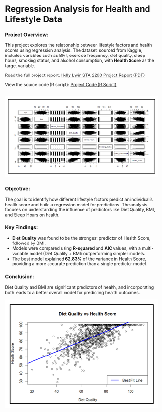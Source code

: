 # Regression Analysis for Health and Lifestyle Data

### **Project Overview:**

This project explores the relationship between lifestyle factors and health scores using regression analysis. The dataset, sourced from Kaggle, includes variables such as BMI, exercise frequency, diet quality, sleep hours, smoking status, and alcohol consumption, with **Health Score** as the target variable.

Read the full project report: [Kelly Lwin STA 2260 Project Report (PDF)](KellyLwin_Fall2024_STA2260_Project/Kelly%20Lwin%20STA%202260%20Project%20Report.pdf)

View the source code (R script): [Project Code (R Script)](KellyLwin_Fall2024_STA2260_Project/KellyLwin_STA2260_Project.R)

![Regression Analysis Visualization](KellyLwin_Fall2024_STA2260_Project/Visuals/Screenshot%202025-07-26%20001505.png)
---

### **Objective:**

The goal is to identify how different lifestyle factors predict an individual’s health score and build a regression model for predictions. The analysis focuses on understanding the influence of predictors like Diet Quality, BMI, and Sleep Hours on health.

### **Key Findings:**

* **Diet Quality** was found to be the strongest predictor of Health Score, followed by BMI.
* Models were compared using **R-squared** and **AIC** values, with a multi-variable model (Diet Quality + BMI) outperforming simpler models.
* The best model explained **62.83%** of the variance in Health Score, providing a more accurate prediction than a single predictor model.

### **Conclusion:**

Diet Quality and BMI are significant predictors of health, and incorporating both leads to a better overall model for predicting health outcomes.

![Additional Regression Visualization](KellyLwin_Fall2024_STA2260_Project/Visuals/Screenshot%202025-07-26%20001525.png)